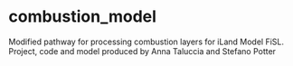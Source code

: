 # combustion_model
Modified pathway for processing combustion layers for iLand Model FiSL. Project, code and model produced by Anna Taluccia and Stefano Potter
